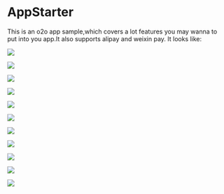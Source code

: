 # AppStarter

This is an o2o app sample,which covers a lot features you may wanna to put into you app.It also supports alipay and weixin pay. It looks like:

![](readmepic/0.jpg)

![](readmepic/1.jpg)

![](readmepic/2.jpg)

![](readmepic/2.2.jpg)

![](readmepic/3.1.jpg)

![](readmepic/3.jpg)

![](readmepic/4.jpg)

![](readmepic/5.jpg)

![](readmepic/6.jpg)

![](readmepic/7.jpg)

![](readmepic/8.jpg)
